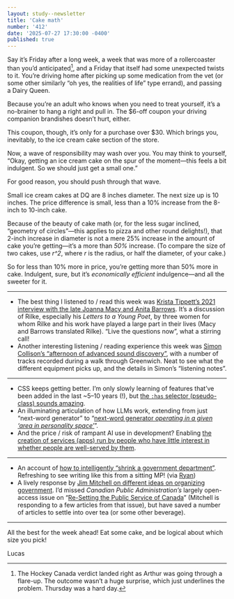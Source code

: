 ```yaml
---
layout: study--newsletter
title: 'Cake math'
number: '412'
date: '2025-07-27 17:30:00 -0400'
published: true
---
```


Say it’s Friday after a long week, a week that was more of a rollercoaster than you’d anticipated[^verdict], and a Friday that itself had some unexpected twists to it. You’re driving home after picking up some medication from the vet (or some other similarly “oh yes, the realities of life” type errand), and passing a Dairy Queen.

Because you’re an adult who knows when you need to treat yourself, it’s a no-brainer to hang a right and pull in. The $6-off coupon your driving companion brandishes doesn’t hurt, either.

This coupon, though, it’s only for a purchase over $30. Which brings you, inevitably, to the ice cream cake section of the store.

Now, a wave of responsibility may wash over you. You may think to yourself, “Okay, getting an ice cream cake on the spur of the moment—this feels a bit indulgent. So we should just get a small one.”

For good reason, you should push through that wave.

Small ice cream cakes at DQ are 8 inches diameter. The next size up is 10 inches. The price difference is small, less than a 10% increase from the 8-inch to 10-inch cake.

Because of the beauty of cake math (or, for the less sugar inclined, “geometry of circles”—this applies to pizza and other round delights!), that 2-inch increase in diameter is not a mere 25% increase in the amount of cake you’re getting—it’s a more than _50%_ increase. (To compare the size of two cakes, use _r^2_, where _r_ is the radius, or half the diameter, of your cake.)

So for less than 10% more in price, you’re getting more than 50% more in cake. Indulgent, sure, but it’s _economically efficient_ indulgence—and all the sweeter for it.

***

- The best thing I listened to / read this week was [Krista Tippett’s 2021 interview with the late Joanna Macy and Anita Barrows](https://onbeing.org/programs/joanna-macy-and-anita-barrows-what-a-world-youve-got-inside-you/). It’s a discussion of Rilke, especially his _Letters to a Young Poet_, by three women for whom Rilke and his work have played a large part in their lives (Macy and Barrows translated Rilke). “Live the questions now”, what a stirring call!
- Another interesting listening / reading experience this week was [Simon Collison’s “afternoon of advanced sound discovery”](https://colly.com/journal/deep-listening-an-afternoon-of-advanced-sound-discovery), with a number of tracks recorded during a walk through Greenwich. Neat to see what the different equipment picks up, and the details in Simon’s “listening notes”.

***

- CSS keeps getting better. I’m only slowly learning of features that’ve been added in the last ~5–10 years (!), but [the `:has` selector (pseudo-class) sounds amazing](https://gomakethings.com/the-has-css-pseudo-class/).
- An illuminating articulation of how LLMs work, extending from just “next-word generator” to “[next-word generator _operating in a given ‘area in personality space’_](https://www.seangoedecke.com/do-not-yell-at-the-language-model/)”.
- And the price / risk of rampant AI use in development? Enabling [the creation of services (apps) run by people who have little interest in whether people are well-served by them](https://blog.avas.space/scaldingly-hot-tea/).

***

- An account of [how to intelligently “shrink a government department”](https://www.coreyhogan.ca/p/how-to-shrink-a-government-department). Refreshing to see writing like this from a sitting MP! (via [Ryan](https://ryanandrosoff.ca/))
- A lively response by [Jim Mitchell on different ideas on organizing government](https://onlinelibrary.wiley.com/doi/10.1111/capa.70012). I’d missed _Canadian Public Administration’s_ largely open-access issue on “[Re-Setting the Public Service of Canada](https://onlinelibrary.wiley.com/toc/17547121/2024/67/4)” (Mitchell is responding to a few articles from that issue), but have saved a number of articles to settle into over tea (or some other beverage).

***

All the best for the week ahead! Eat some cake, and be logical about which size you pick!

Lucas


[^verdict]: The Hockey Canada verdict landed right as Arthur was going through a flare-up. The outcome wasn’t a huge surprise, which just underlines the problem. Thursday was a hard day.